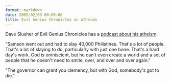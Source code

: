```yaml
---
format: markdown
date: 2005/02/03 00:00:00
title: Evil Genius Chronicles on atheism
---
```

Dave Slusher of Evil Genius Chronicles has a <a href="http://www.evilgeniuschronicles.org/cgi-bin/blosxom.cgi/2005/02/01#050201_01">podcast about his atheism</a>.

"Samson went out and had to slay 40,000 Philistines. That's a lot of people. That's a lot of slaying to do, particularly with just one bone. That's a hard day's work. God is omniscient, but he can't even create a world and a set of people that he doesn't need to smite, over, and over and over again."

"The governor can grant you clemency, but with God, somebody's got to die."

